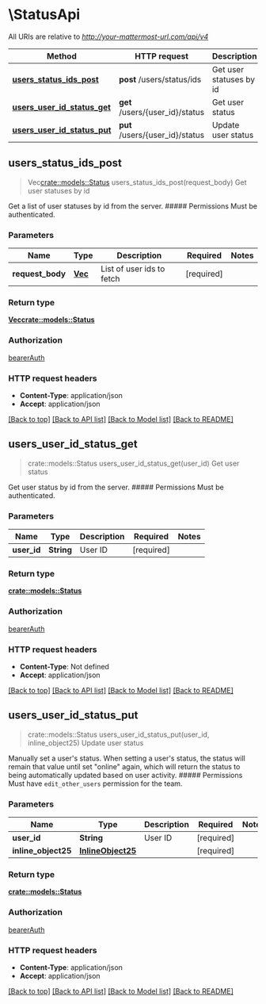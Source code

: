 # \StatusApi

All URIs are relative to *http://your-mattermost-url.com/api/v4*

Method | HTTP request | Description
------------- | ------------- | -------------
[**users_status_ids_post**](StatusApi.md#users_status_ids_post) | **post** /users/status/ids | Get user statuses by id
[**users_user_id_status_get**](StatusApi.md#users_user_id_status_get) | **get** /users/{user_id}/status | Get user status
[**users_user_id_status_put**](StatusApi.md#users_user_id_status_put) | **put** /users/{user_id}/status | Update user status



## users_status_ids_post

> Vec<crate::models::Status> users_status_ids_post(request_body)
Get user statuses by id

Get a list of user statuses by id from the server. ##### Permissions Must be authenticated. 

### Parameters


Name | Type | Description  | Required | Notes
------------- | ------------- | ------------- | ------------- | -------------
**request_body** | [**Vec<String>**](String.md) | List of user ids to fetch | [required] |

### Return type

[**Vec<crate::models::Status>**](Status.md)

### Authorization

[bearerAuth](../README.md#bearerAuth)

### HTTP request headers

- **Content-Type**: application/json
- **Accept**: application/json

[[Back to top]](#) [[Back to API list]](../README.md#documentation-for-api-endpoints) [[Back to Model list]](../README.md#documentation-for-models) [[Back to README]](../README.md)


## users_user_id_status_get

> crate::models::Status users_user_id_status_get(user_id)
Get user status

Get user status by id from the server. ##### Permissions Must be authenticated. 

### Parameters


Name | Type | Description  | Required | Notes
------------- | ------------- | ------------- | ------------- | -------------
**user_id** | **String** | User ID | [required] |

### Return type

[**crate::models::Status**](Status.md)

### Authorization

[bearerAuth](../README.md#bearerAuth)

### HTTP request headers

- **Content-Type**: Not defined
- **Accept**: application/json

[[Back to top]](#) [[Back to API list]](../README.md#documentation-for-api-endpoints) [[Back to Model list]](../README.md#documentation-for-models) [[Back to README]](../README.md)


## users_user_id_status_put

> crate::models::Status users_user_id_status_put(user_id, inline_object25)
Update user status

Manually set a user's status. When setting a user's status, the status will remain that value until set \"online\" again, which will return the status to being automatically updated based on user activity. ##### Permissions Must have `edit_other_users` permission for the team. 

### Parameters


Name | Type | Description  | Required | Notes
------------- | ------------- | ------------- | ------------- | -------------
**user_id** | **String** | User ID | [required] |
**inline_object25** | [**InlineObject25**](InlineObject25.md) |  | [required] |

### Return type

[**crate::models::Status**](Status.md)

### Authorization

[bearerAuth](../README.md#bearerAuth)

### HTTP request headers

- **Content-Type**: application/json
- **Accept**: application/json

[[Back to top]](#) [[Back to API list]](../README.md#documentation-for-api-endpoints) [[Back to Model list]](../README.md#documentation-for-models) [[Back to README]](../README.md)

